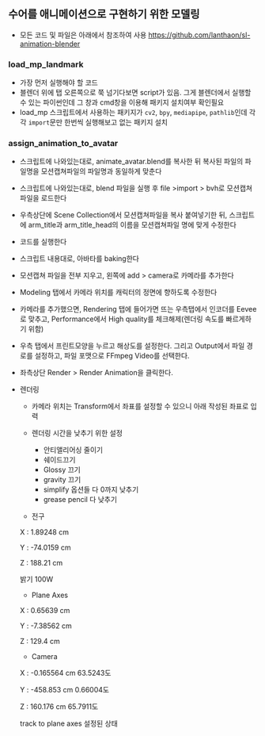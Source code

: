 ## 수어를 애니메이션으로 구현하기 위한 모델링
- 모든 코드 및 파일은 아래에서 참조하여 사용
https://github.com/lanthaon/sl-animation-blender


### load_mp_landmark
- 가장 먼저 실행해야 할 코드
- 블렌더 위에 탭 오른쪽으로 쭉 넘기다보면 script가 있음. 그게 블렌더에서 실행할 수 있는 파이썬인데 그 창과 cmd창을 이용해 패키지 설치여부 확인필요
- load_mp 스크립트에서 사용하는 패키지가 `cv2`, `bpy`, `mediapipe`, `pathlib`인데 각각 `import`문만 한번씩 실행해보고 없는 패키지 설치


### assign_animation_to_avatar
- 스크립트에 나와있는대로, animate_avatar.blend를 복사한 뒤 복사된 파일의 파일명을 모션캡쳐파일의 파일명과 동일하게 맞춘다
- 스크립트에 나와있는대로, blend 파일을 실행 후 file >import > bvh로 모션캡쳐파일을 로드한다
- 우측상단에 Scene Collection에서 모션캡쳐파일을 복사 붙여넣기한 뒤, 스크립트에 arm_title과 arm_title_head의 이름을 모션캡쳐파일 명에 맞게 수정한다
- 코드를 실행한다
- 스크립트 내용대로, 아바타를 baking한다
- 모션캡쳐 파일을 전부 지우고, 왼쪽에 add > camera로 카메라를 추가한다
- Modeling 탭에서 카메라 위치를 캐릭터의 정면에 향하도록 수정한다
- 카메라를 추가했으면, Rendering 탭에 들어가면 뜨는 우측탭에서 인코더를 Eevee로 맞추고, Performance에서 High quality를 체크해제(렌더링 속도를 빠르게하기 위함)
- 우측 탭에서 프린트모양을 누르고 해상도를 설정한다. 그리고 Output에서 파일 경로를 설정하고, 파일 포맷으로 FFmpeg Video를 선택한다.
- 좌측상단 Render > Render Animation을 클릭한다.

- 렌더링
    - 카메라 위치는 Transform에서 좌표를 설정할 수 있으니 아래 작성된 좌표로 입력
    - 렌더링 시간을 낮추기 위한 설정
        - 안티앨리어싱 줄이기
        - 쉐이드끄기
        - Glossy 끄기
        - gravity 끄기
        - simplify 옵션들 다 0까지 낮추기
        - grease pencil 다 낮추기



    
    - 전구
    
    X : 1.89248 cm
    
    Y : -74.0159 cm
    
    Z : 188.21 cm
    
    밝기 100W
    
    - Plane Axes
    
    X : 0.65639 cm
    
    Y : -7.38562 cm
    
    Z : 129.4 cm
    
    - Camera
    
    X : -0.165564 cm    63.5243도
    
    Y : -458.853 cm    0.66004도
    
    Z : 160.176 cm    65.7911도
    
    track to plane axes 설정된 상태

